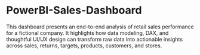 # PowerBI-Sales-Dashboard

This dashboard presents an end-to-end analysis of retail sales performance for a fictional company. It highlights how data modeling, DAX, and thoughtful UI/UX design can transform raw data into actionable insights across sales, returns, targets, products, customers, and stores.
